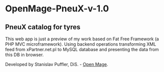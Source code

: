 # OpenMage-PneuX-v-1.0
## PneuX catalog for tyres

This web app is just a preview of my work based on Fat Free Framework (a PHP MVC microframework). Using backend operations transforming XML feed from xPartner.net.pl to MySQL database and presenting the data from this DB in browser.

Developed by Stanislav Puffler, DiS. - [Open Mage](https://www.openmage.cz).
